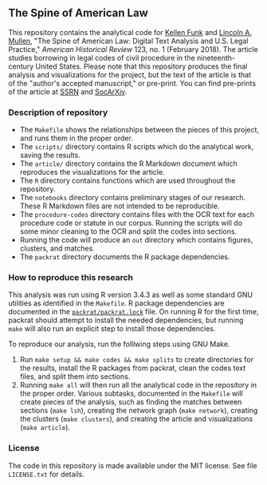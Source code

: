 ## The Spine of American Law

This repository contains the analytical code for [Kellen Funk](http://kellenfunk.org) and [Lincoln A. Mullen](http://lincolnmullen.com), "The Spine of American Law: Digital Text Analysis and U.S. Legal Practice," _American Historical Review_ 123, no. 1 (February 2018). The article studies borrowing in legal codes of civil procedure in the nineteenth-century United States. Please note that this repository produces the final analysis and visualizations for the project, but the text of the article is that of the "author's accepted manuscript," or pre-print. You can find pre-prints of the article at [SSRN](https://ssrn.com/abstract=3001377) and [SocArXiv](https://osf.io/preprints/socarxiv/w8un4/).

### Description of repository

- The `Makefile` shows the relationships between the pieces of this project, and runs them in the proper order.
- The `scripts/` directory contains R scripts which do the analytical work, saving the results.
- The `article/` directory contains the R Markdown document which reproduces the visualizations for the article.
- The `R` directory contains functions which are used throughout the repository.
- The `notebooks` directory contains preliminary stages of our research. These R Markdown files are not intended to be reproducible.
- The `procedure-codes` directory contains files with the OCR text for each procedure code or statute in our corpus. Running the scripts will do some minor cleaning to the OCR and split the codes into sections.
- Running the code will produce an `out` directory which contains figures, clusters, and matches.
- The `packrat` directory documents the R package dependencies.

### How to reproduce this research

This analysis was run using R version 3.4.3 as well as some standard GNU utilities as identified in the `Makefile`. R package dependencies are documented in the [`packrat/packrat.lock`](https://github.com/lmullen/civil-procedure-codes/blob/master/packrat/packrat.lock) file. On running R for the first time, packrat should attempt to install the needed dependencies, but running `make` will also run an explicit step to install those dependencies.

To reproduce our analysis, run the folllwing steps using GNU Make.

1. Run `make setup && make codes && make splits` to create directories for the results, install the R packages from packrat, clean the codes text files, and split them into sections.
2. Running `make all` will then run all the analytical code in the repository in the proper order. Various subtasks, documented in the `Makefile` will create pieces of the analysis, such as finding the matches between sections (`make lsh`), creating the network graph (`make network`), creating the clusters (`make clusters`), and creating the article and visualizations (`make article`).

### License

The code in this repository is made available under the MIT license. See file `LICENSE.txt` for details.

